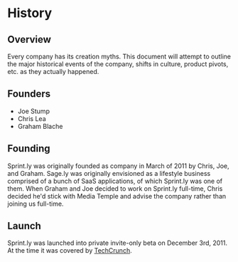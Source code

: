 # History

## Overview

Every company has its creation myths. This document will attempt to outline the major historical events of the company, shifts in culture, product pivots, etc. as they actually happened.

## Founders

 * Joe Stump
 * Chris Lea
 * Graham Blache
 
## Founding

Sprint.ly was originally founded as company in March of 2011 by Chris, Joe, and Graham. Sage.ly was originally envisioned as a lifestyle business comprised of a bunch of SaaS applications, of which Sprint.ly was one of them. When Graham and Joe decided to work on Sprint.ly full-time, Chris decided he'd stick with Media Temple and advise the company rather than joining us full-time.

## Launch

Sprint.ly was launched into private invite-only beta on December 3rd, 2011. At the time it was covered by [TechCrunch](http://techcrunch.com/2011/12/03/joe-stump-launches-sprintly/).
